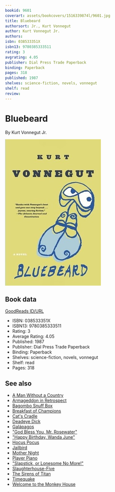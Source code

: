 ```yaml
---
bookid: 9601
coverart: assets/bookcovers/1516339874l/9601.jpg
title: Bluebeard
authorsort: Jr., Kurt Vonnegut
author: Kurt Vonnegut Jr.
authors: 
isbn: 038533351X
isbn13: 9780385333511
rating: 3
avgrating: 4.05
publisher: Dial Press Trade Paperback
binding: Paperback
pages: 318
published: 1987
shelves: science-fiction, novels, vonnegut
shelf: read
review: 
---
```


# Bluebeard

By Kurt Vonnegut Jr.

![](../../assets/bookcovers/1516339874l/9601.jpg)

## Book data

[GoodReads ID/URL](https://www.goodreads.com/book/show/9601)

- ISBN: 038533351X
- ISBN13: 9780385333511
- Rating: 3
- Average Rating: 4.05
- Published: 1987
- Publisher: Dial Press Trade Paperback
- Binding: Paperback
- Shelves: science-fiction, novels, vonnegut
- Shelf: read
- Pages: 318


## See also

- [A Man Without a Country](A_Man_Without_a_Country.md)
- [Armageddon in Retrospect](Armageddon_in_Retrospect-_And_Other_New_and_Unpublished_Writings_on_War_and_Peace.md)
- [Bagombo Snuff Box](Bagombo_Snuff_Box.md)
- [Breakfast of Champions](Breakfast_of_Champions.md)
- [Cat's Cradle](Cats_Cradle.md)
- [Deadeye Dick](Deadeye_Dick.md)
- [Galápagos](Galápagos.md)
- ["God Bless You, Mr. Rosewater"](God_Bless_You__Mr_Rosewater.md)
- ["Happy Birthday, Wanda June"](Happy_Birthday__Wanda_June.md)
- [Hocus Pocus](Hocus_Pocus.md)
- [Jailbird](Jailbird.md)
- [Mother Night](Mother_Night.md)
- [Player Piano](Player_Piano.md)
- ["Slapstick, or Lonesome No More!"](Slapstick__or_Lonesome_No_More!.md)
- [Slaughterhouse-Five](Slaughterhouse-Five.md)
- [The Sirens of Titan](The_Sirens_of_Titan.md)
- [Timequake](Timequake.md)
- [Welcome to the Monkey House](Welcome_to_the_Monkey_House.md)
